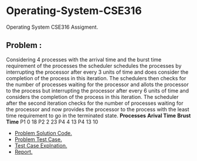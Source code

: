 # Operating-System-CSE316
 Operating System CSE316 Assigment.
## Problem :
Considering 4 processes with the arrival time and the burst time requirement of the processes the scheduler schedules the processes by interrupting the processor after every 3 units of time and does consider the completion of the process in this iteration. The schedulers then checks for the number of processes waiting for the processor and allots the processor to the process but interrupting the processor after every 6 units of time and considers the completion of the process in this iteration. The scheduler after the second iteration checks for the number of processes waiting for the processor and now provides the processor to the process with the least time requirement to go in the terminated state.
 **Processes**          **Arival Time**           **Brust Time**
    P1             0            18
    P2             2            23
    P4             4            13
    P4            13            10

+ [Problem Solution Code.](https://https://github.com/vniranjan26/Operating-System-CSE316/blob/master/Operating_system_schedular_code.cpp) 
+ [Problem Test Case.](https://#) 
+ [Test Case Explnation.](https://#)
+ [Report.](https://https://github.com/vniranjan26/Operating-System-CSE316/blob/master/os_report.docx) 
